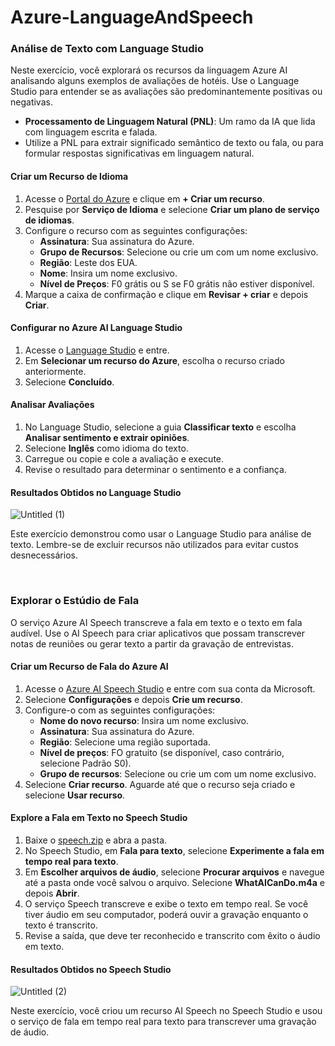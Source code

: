 # Azure-LanguageAndSpeech

### Análise de Texto com Language Studio

Neste exercício, você explorará os recursos da linguagem Azure AI analisando alguns exemplos de avaliações de hotéis. Use o Language Studio para entender se as avaliações são predominantemente positivas ou negativas.

- **Processamento de Linguagem Natural (PNL)**: Um ramo da IA que lida com linguagem escrita e falada.
- Utilize a PNL para extrair significado semântico de texto ou fala, ou para formular respostas significativas em linguagem natural.

#### Criar um Recurso de Idioma

1. Acesse o [Portal do Azure](https://portal.azure.com) e clique em **+ Criar um recurso**.
2. Pesquise por **Serviço de Idioma** e selecione **Criar um plano de serviço de idiomas**.
3. Configure o recurso com as seguintes configurações:
   - **Assinatura**: Sua assinatura do Azure.
   - **Grupo de Recursos**: Selecione ou crie um com um nome exclusivo.
   - **Região**: Leste dos EUA.
   - **Nome**: Insira um nome exclusivo.
   - **Nível de Preços**: F0 grátis ou S se F0 grátis não estiver disponível.
4. Marque a caixa de confirmação e clique em **Revisar + criar** e depois **Criar**.

#### Configurar no Azure AI Language Studio

1. Acesse o [Language Studio](https://language.cognitive.azure.com) e entre.
2. Em **Selecionar um recurso do Azure**, escolha o recurso criado anteriormente.
3. Selecione **Concluído**.

#### Analisar Avaliações

1. No Language Studio, selecione a guia **Classificar texto** e escolha **Analisar sentimento e extrair opiniões**.
2. Selecione **Inglês** como idioma do texto.
3. Carregue ou copie e cole a avaliação e execute.
4. Revise o resultado para determinar o sentimento e a confiança.

#### Resultados Obtidos no Language Studio

![Untitled (1)](https://github.com/RKzeraa/Azure-LanguageAndSpeech/assets/45771465/3cb8804b-0602-4d43-b91b-c187b5caf864)


Este exercício demonstrou como usar o Language Studio para análise de texto. Lembre-se de excluir recursos não utilizados para evitar custos desnecessários.

</br>

### Explorar o Estúdio de Fala

O serviço Azure AI Speech transcreve a fala em texto e o texto em fala audível. Use o AI Speech para criar aplicativos que possam transcrever notas de reuniões ou gerar texto a partir da gravação de entrevistas.

#### Criar um Recurso de Fala do Azure AI

1. Acesse o [Azure AI Speech Studio](https://aka.ms/mslearn-speech-studio) e entre com sua conta da Microsoft.
2. Selecione **Configurações** e depois **Crie um recurso**.
3. Configure-o com as seguintes configurações:
   - **Nome do novo recurso**: Insira um nome exclusivo.
   - **Assinatura**: Sua assinatura do Azure.
   - **Região**: Selecione uma região suportada.
   - **Nível de preços**: FO gratuito (se disponível, caso contrário, selecione Padrão S0).
   - **Grupo de recursos**: Selecione ou crie um com um nome exclusivo.
4. Selecione **Criar recurso**. Aguarde até que o recurso seja criado e selecione **Usar recurso**.

#### Explore a Fala em Texto no Speech Studio

1. Baixe o [speech.zip](https://aka.ms/mslearn-speech-files) e abra a pasta.
2. No Speech Studio, em **Fala para texto**, selecione **Experimente a fala em tempo real para texto**.
3. Em **Escolher arquivos de áudio**, selecione **Procurar arquivos** e navegue até a pasta onde você salvou o arquivo. Selecione **WhatAICanDo.m4a** e depois **Abrir**.
4. O serviço Speech transcreve e exibe o texto em tempo real. Se você tiver áudio em seu computador, poderá ouvir a gravação enquanto o texto é transcrito.
5. Revise a saída, que deve ter reconhecido e transcrito com êxito o áudio em texto.

#### Resultados Obtidos no Speech Studio

![Untitled (2)](https://github.com/RKzeraa/Azure-LanguageAndSpeech/assets/45771465/d1191c04-63b3-4963-83a2-8dd4954349ef)


Neste exercício, você criou um recurso AI Speech no Speech Studio e usou o serviço de fala em tempo real para texto para transcrever uma gravação de áudio.
